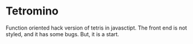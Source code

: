 # Tetromino

Function oriented hack version of tetris in javasctipt.
The front end is not styled, and it has some bugs. But, it is a start.
